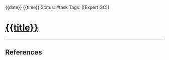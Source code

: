 {{date}} {{time}}
Status: #task
Tags: [[Expert GC]]
# [{{title}}](https://itsm.ukmrt.local/browse/{{title}})

---
## References